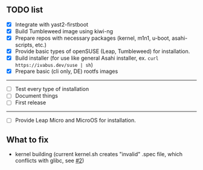 
## TODO list

- [x] Integrate with yast2-firstboot
- [x] Build Tumbleweed image using kiwi-ng
- [x] Prepare repos with necessary packages (kernel, m1n1, u-boot, asahi-scripts, etc.)
- [x] Provide basic types of openSUSE (Leap, Tumbleweed) for installation.
- [x] Build installer (for use like general Asahi installer, ex. `curl https://ivabus.dev/suse | sh`)
- [x] Prepare basic (cli only, DE) rootfs images
------
- [ ] Test every type of installation
- [ ] Document things
- [ ] First release
------
- [ ] Provide Leap Micro and MicroOS for installation.

## What to fix

- kernel building (current kernel.sh creates "invalid" .spec file, which conflicts with glibc, see [#2](https://github.com/ivabus/asahi-opensuse/issues/2))